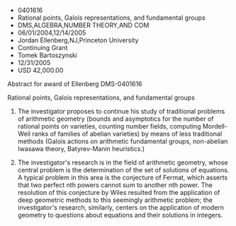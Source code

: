 
* 0401616
* Rational points, Galois representations, and fundamental groups
* DMS,ALGEBRA,NUMBER THEORY,AND COM
* 06/01/2004,12/14/2005
* Jordan Ellenberg,NJ,Princeton University
* Continuing Grant
* Tomek Bartoszynski
* 12/31/2005
* USD 42,000.00

Abstract for award of Ellenberg DMS-0401616

Rational points, Galois representations, and fundamental groups

1. The investigator proposes to continue his study of traditional problems of
arithmetic geometry (bounds and asymptotics for the number of rational points on
varieties, counting number fields, computing Mordell-Weil ranks of families of
abelian varieties) by means of less traditional methods (Galois actions on
arithmetic fundamental groups, non-abelian Iwasawa theory, Batyrev-Manin
heuristics.)

2. The investigator's research is in the field of arithmetic geometry, whose
central problem is the determination of the set of solutions of equations. A
typical problem in this area is the conjecture of Fermat, which asserts that two
perfect nth powers cannot sum to another nth power. The resolution of this
conjecture by Wiles resulted from the application of deep geometric methods to
this seemingly arithmetic problem; the investigator's research, similarly,
centers on the application of modern geometry to questions about equations and
their solutions in integers.


